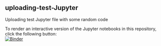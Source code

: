 ## uploading-test-Jupyter

Uploading test Jupyter file with some random code

To render an interactive version of the Jupyter notebooks in this repository, click the following button:  
[![Binder](https://mybinder.org/badge_logo.svg)](https://mybinder.org/v2/gh/kc693/uploading-test-Jupyter/master)
